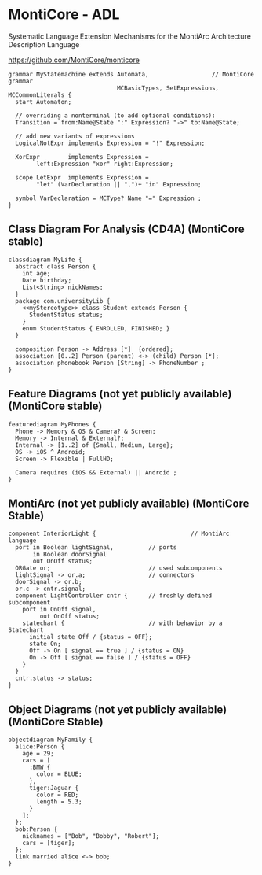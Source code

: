 # MontiCore - ADL

Systematic Language Extension Mechanisms for the MontiArc Architecture Description Language


https://github.com/MontiCore/monticore

```dsl
grammar MyStatemachine extends Automata,                  // MontiCore grammar 
                               MCBasicTypes, SetExpressions, MCCommonLiterals {     
  start Automaton;

  // overriding a nonterminal (to add optional conditions):
  Transition = from:Name@State ":" Expression? "->" to:Name@State;

  // add new variants of expressions
  LogicalNotExpr implements Expression = "!" Expression;

  XorExpr        implements Expression =
        left:Expression "xor" right:Expression;

  scope LetExpr  implements Expression =
        "let" (VarDeclaration || ",")+ "in" Expression;

  symbol VarDeclaration = MCType? Name "=" Expression ;
}
```

## Class Diagram For Analysis (CD4A) (MontiCore stable)

```
classdiagram MyLife { 
  abstract class Person {
    int age;
    Date birthday;
    List<String> nickNames;
  }
  package com.universityLib {
    <<myStereotype>> class Student extends Person {
      StudentStatus status;
    }
    enum StudentStatus { ENROLLED, FINISHED; }
  }
  
  composition Person -> Address [*]  {ordered};
  association [0..2] Person (parent) <-> (child) Person [*];
  association phonebook Person [String] -> PhoneNumber ;
}
```

## Feature Diagrams (not yet publicly available) (MontiCore stable)

```
featurediagram MyPhones {
  Phone -> Memory & OS & Camera? & Screen;
  Memory -> Internal & External?;
  Internal -> [1..2] of {Small, Medium, Large};
  OS -> iOS ^ Android;
  Screen -> Flexible | FullHD;

  Camera requires (iOS && External) || Android ;
}
```

## MontiArc (not yet publicly available) (MontiCore Stable)

```
component InteriorLight {                           // MontiArc language
  port in Boolean lightSignal,          // ports
       in Boolean doorSignal
       out OnOff status;
  ORGate or;                            // used subcomponents
  lightSignal -> or.a;                  // connectors
  doorSignal -> or.b;
  or.c -> cntr.signal;
  component LightController cntr {      // freshly defined subcomponent 
    port in OnOff signal,
         out OnOff status;
    statechart {                        // with behavior by a Statechart
      initial state Off / {status = OFF};
      state On;
      Off -> On [ signal == true ] / {status = ON}
      On -> Off [ signal == false ] / {status = OFF}
    }
  }
  cntr.status -> status;
}
```

## Object Diagrams (not yet publicly available) (MontiCore Stable)

```
objectdiagram MyFamily {
  alice:Person {
    age = 29;
    cars = [
      :BMW {
        color = BLUE;
      },
      tiger:Jaguar {
        color = RED;
        length = 5.3; 
      }
    ];
  };
  bob:Person {
    nicknames = ["Bob", "Bobby", "Robert"];
    cars = [tiger];
  };
  link married alice <-> bob;
}
```